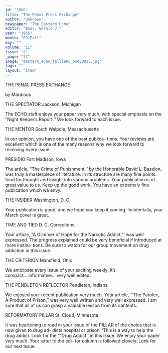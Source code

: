 ```yaml
---
id: "1096"
title: "The Penal Press Exchange"
author: "Unknown"
newspaper: "The Eastern Echo"
editor: "Baas, Gerald J."
year: "1965"
month: "09 Fall"
day: ""
volume: "11"
issue: "2"
_page: "33"
image: "eastern_echo_fall1965_body0035.jpg"
tags: ""
layout: "item"
---
```

THE PENAL PRESS EXCHANGE

by Mardious

THE SPECTATOR
Jackson, Michigan

The ECHO staff enjoys your paper very much, with
special emphasis on the “Night Keeper‘s Report.’’
We look forward to each issue.

THE MENTOR
South Walpole, Massachusetts

In our opinion, you have one of the best publica-
tions. Your reviews are excellent which is one of the
many reasons why we look forward to receiving every
issue.

PRESIDIO
Fort Madison, lowa

The article, “The Crime of Punishment,’’ by the
Honorable David L. Bazelon, was truly a masterpiece
of literature. In its structure are many fine points:
food for thought and insight into various problems.
Your publication is of great value to us. Keep up the
good work. You have an extremely fine publication
which we envy.

THE INSIDER
Washington, D. C.

Your publication is good, and we hope you keep it
coming. Incidentally, your March cover is great.

TIME AND TIED
D. C. Corrections

Your article, “A Glimmer of Hope for the Narcotic
Addict,”’ was well expressed. The progress explained
could be very beneficial if introduced at more institu-
tions. Be sure to watch for our group movement on
drug addiction in this issue.


THE CRITERION
Mansfield, Ohio

We anticipate every issue of your exciting weekly;
it’s compact....informative....very well edited.

THE PENDLETON REFLECTOR
Pendleton, indiana

We enjoyed your recent publication very much. Your
article, “‘The Parolee, A Product of Prison,’’ was very
well written and very well expressed. I am sure that
all of us can grasp a valuable lesson from its contents.

REFORMATORY PILLAR
St. Cloud, Minnesota

It was heartening to read in your issue of the
PILLAR of the choice that is now given to drug ad-
dicts hospital or prison. ‘This is a way to help the
drug addict. Look for the ““Drug Addict’’ in this issue.
We enjoy your paper very much. Your letter to the edi-
tor column is followed closely. Look for our next
issue.
